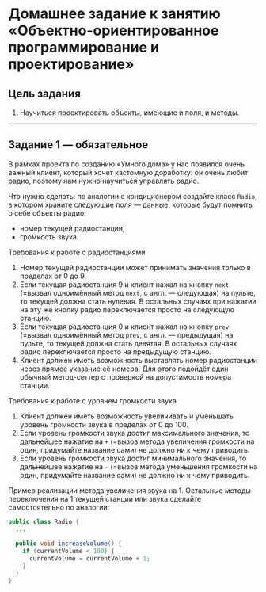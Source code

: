 # Домашнее задание к занятию «Объектно-ориентированное программирование и проектирование»

## Цель задания

1. Научиться проектировать объекты, имеющие и поля, и методы.

------


## Задание 1 — обязательное

В рамках проекта по созданию «Умного дома» у нас появился очень важный клиент, который хочет кастомную доработку: он очень любит радио, поэтому нам нужно научиться управлять радио.

Что нужно сделать: по аналогии с кондиционером создайте класс `Radio`, в котором храните следующие поля — данные, которые будут помнить о себе объекты радио:
* номер текущей радиостанции,
* громкость звука.

Требования к работе с радиостанциями
1. Номер текущей радиостанции может принимать значения только в пределах от 0 до 9.
1. Если текущая радиостанция 9 и клиент нажал на кнопку `next` (=вызвал одноимённый метод `next`, с англ. — следующая) на пульте, то текущей должна стать нулевая. В остальных случаях при нажатии на эту же кнопку радио переключается просто на следующую станцию.
1. Если текущая радиостанция 0 и клиент нажал на кнопку `prev` (=вызвал одноимённый метод `prev`, с англ. — предыдущая) на пульте, то текущей должна стать девятая. В остальных случаях радио переключается просто на предыдущую станцию.
1. Клиент должен иметь возможность выставлять номер радиостанции через прямое указание её номера. Для этого подойдёт один обычный метод-сеттер с проверкой на допустимость номера станции.

Требования к работе с уровнем громкости звука
1. Клиент должен иметь возможность увеличивать и уменьшать уровень громкости звука в пределах от 0 до 100.
1. Если уровень громкости звука достиг максимального значения, то дальнейшее нажатие на `+` (=вызов метода увеличения громкости на один, придумайте название сами) не должно ни к чему приводить.
1. Если уровень громкости звука достиг минимального значения, то дальнейшее нажатие на `-` (=вызов метода уменьшения громкости на один, придумайте название сами) не должно ни к чему приводить.

Пример реализации метода увеличения звука на 1. Остальные методы переключения на 1 текущей станции или звука сделайте самостоятельно по аналогии:
```java
public class Radio {
  ...
  
  public void increaseVolume() {
    if (currentVolume < 100) {
      currentVolume = currentVolume + 1;
    }
  }
}
```